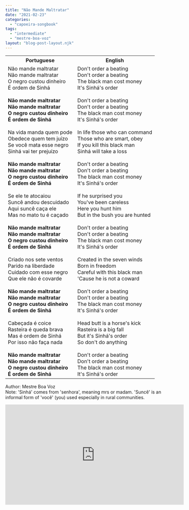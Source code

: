 ```yaml
---
title: "Não Mande Maltratar"
date: "2021-02-23"
categories: 
  - "capoeira-songbook"
tags: 
  - "intermediate"
  - "mestre-boa-voz"
layout: "blog-post-layout.njk"
---
```


<table class="capoeira-table">
    <tr class="header-row">
        <th>Portuguese</th>
        <th>English</th>
    </tr>
    <tr>
        <td>
            Não mande maltratar<br>
            Não mande maltratar<br>
            O negro custou dinheiro<br>
            É ordem de Sinhá<br>
            <br>
            <strong>Não mande maltratar<br>
            Não mande maltratar<br>
            O negro custou dinheiro<br>
            É ordem de Sinhá</strong><br>
            <br>
            Na vida manda quem pode<br>
            Obedece quem tem juízo<br>
            Se você mata esse negro<br>
            Sinhá vai ter prejuízo<br>
            <br>
            <strong>Não mande maltratar<br>
            Não mande maltratar<br>
            O negro custou dinheiro<br>
            É ordem de Sinhá</strong><br>
            <br>
            Se ele te atocaiou<br>
            Suncê andou descuidado<br>
            Aqui suncê caça ele<br>
            Mas no mato tu é caçado<br>
            <br>
            <strong>Não mande maltratar<br>
            Não mande maltratar<br>
            O negro custou dinheiro<br>
            É ordem de Sinhá</strong><br>
            <br>
            Criado nos sete ventos<br>
            Parido na liberdade<br>
            Cuidado com esse negro<br>
            Que ele não é covarde<br>
            <br>
            <strong>Não mande maltratar<br>
            Não mande maltratar<br>
            O negro custou dinheiro<br>
            É ordem de Sinhá</strong><br>
            <br>
            Cabeçada é coice<br>
            Rasteira é queda brava<br>
            Mas é ordem de Sinhá<br>
            Por isso não faça nada<br>
            <br>
            <strong>Não mande maltratar<br>
            Não mande maltratar<br>
            O negro custou dinheiro<br>
            É ordem de Sinhá</strong>
        </td>
        <td>
            Don't order a beating<br>
            Don't order a beating<br>
            The black man cost money<br>
            It's Sinhá's order<br>
            <br>
            Don't order a beating<br>
            Don't order a beating<br>
            The black man cost money<br>
            It's Sinhá's order<br>
            <br>
            In life those who can command<br>
            Those who are smart, obey<br>
            If you kill this black man<br>
            Sinhá will take a loss<br>
            <br>
            Don't order a beating<br>
            Don't order a beating<br>
            The black man cost money<br>
            It's Sinhá's order<br>
            <br>
            If he surprised you<br>
            You've been careless<br>
            Here you hunt him<br>
            But in the bush you are hunted<br>
            <br>
            Don't order a beating<br>
            Don't order a beating<br>
            The black man cost money<br>
            It's Sinhá's order<br>
            <br>
            Created in the seven winds<br>
            Born in freedom<br>
            Careful with this black man<br>
            'Cause he is not a coward<br>
            <br>
            Don't order a beating<br>
            Don't order a beating<br>
            The black man cost money<br>
            It's Sinhá's order<br>
            <br>
            Head butt is a horse's kick<br>
            Rasteira is a big fall<br>
            But it's Sinhá's order<br>
            So don't do anything<br>
            <br>
            Don't order a beating<br>
            Don't order a beating<br>
            The black man cost money<br>
            It's Sinhá's order
        </td>
    </tr>
</table>

<figcaption>

Author: Mestre Boa Voz  
Note: 'Sinhá' comes from 'senhora', meaning mrs or madam. 'Suncê' is an informal form of 'você' (you) used especially in rural communities.

</figcaption>

<iframe width="560" height="315" src="https://www.youtube.com/embed/iPGxRRtr0JY" title="YouTube video player" frameborder="0" allow="accelerometer; autoplay; clipboard-write; encrypted-media; gyroscope; picture-in-picture" allowfullscreen></iframe>